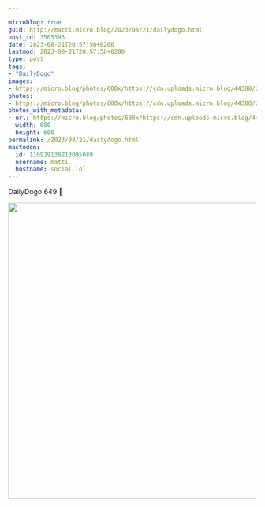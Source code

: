 ```yaml
---

microblog: true
guid: http://matti.micro.blog/2023/08/21/dailydogo.html
post_id: 3505393
date: 2023-08-21T20:57:56+0200
lastmod: 2023-08-21T20:57:56+0200
type: post
tags:
- "DailyDogo"
images:
- https://micro.blog/photos/600x/https://cdn.uploads.micro.blog/44388/2023/47fe28946d66496696517c24030a0202.jpg
photos:
- https://micro.blog/photos/600x/https://cdn.uploads.micro.blog/44388/2023/47fe28946d66496696517c24030a0202.jpg
photos_with_metadata:
- url: https://micro.blog/photos/600x/https://cdn.uploads.micro.blog/44388/2023/47fe28946d66496696517c24030a0202.jpg
  width: 600
  height: 600
permalink: /2023/08/21/dailydogo.html
mastodon:
  id: 110929136213095089
  username: matti
  hostname: social.lol
---
```

DailyDogo 649 🐶

<img src="/media/uploads/2023/47fe28946d66496696517c24030a0202.jpg" width="600" height="600" alt="" />
